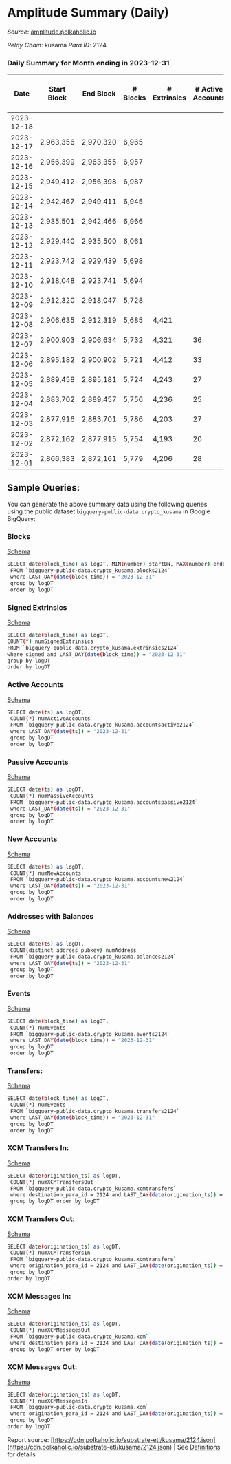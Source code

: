 # Amplitude Summary (Daily)

_Source_: [amplitude.polkaholic.io](https://amplitude.polkaholic.io)

*Relay Chain*: kusama
*Para ID*: 2124



### Daily Summary for Month ending in 2023-12-31


| Date    | Start Block | End Block | # Blocks | # Extrinsics | # Active Accounts | # Passive Accounts | # New Accounts | # Addresses | # Events  | # Transfers ($USD) | # XCM Transfers In ($USD) | # XCM Transfers Out ($USD) | # XCM In | # XCM Out | Issues |
|---------|-------------|-----------|----------|--------------|-------------------|--------------------|----------------|-------------|-----------|--------------------|---------------------------|----------------------------|----------|-----------|--------|
| 2023-12-18 |  |  |  |  |  |  |  |  |  |   |   |   |  |  |  |
| 2023-12-17 | 2,963,356 | 2,970,320 | 6,965 |  |  |  |  |  |  |   |   |   |  |  |  |
| 2023-12-16 | 2,956,399 | 2,963,355 | 6,957 |  |  |  |  |  |  |   | 3 ($408.01) |   | 3 |  |  |
| 2023-12-15 | 2,949,412 | 2,956,398 | 6,987 |  |  |  |  |  |  |   |   |   |  |  |  |
| 2023-12-14 | 2,942,467 | 2,949,411 | 6,945 |  |  |  |  |  |  |   |   |   |  |  |  |
| 2023-12-13 | 2,935,501 | 2,942,466 | 6,966 |  |  |  |  |  |  |   | 1 ($0.03) |   | 1 |  |  |
| 2023-12-12 | 2,929,440 | 2,935,500 | 6,061 |  |  |  |  |  |  |   | 1 ($3.03) |   | 1 |  |  |
| 2023-12-11 | 2,923,742 | 2,929,439 | 5,698 |  |  |  |  |  |  |   | 1 ($28.70) |   | 1 |  |  |
| 2023-12-10 | 2,918,048 | 2,923,741 | 5,694 |  |  |  |  | 2,630 |  |   |   |   |  |  |  |
| 2023-12-09 | 2,912,320 | 2,918,047 | 5,728 |  |  |  |  | 2,630 |  |   |   | 1 ($75.94) |  | 1 |  |
| 2023-12-08 | 2,906,635 | 2,912,319 | 5,685 | 4,421 |  |  |  | 2,630 | 40,369 | 222  |   | 3 ($275.39) |  | 3 |  |
| 2023-12-07 | 2,900,903 | 2,906,634 | 5,732 | 4,321 | 36 | 3 | 1 | 2,630 | 39,095 | 42  |   |   |  |  |  |
| 2023-12-06 | 2,895,182 | 2,900,902 | 5,721 | 4,412 | 33 | 2 |  | 2,629 | 40,343 | 363  | 1 ($1,575.94) | 2 ($569.24) | 1 | 2 |  |
| 2023-12-05 | 2,889,458 | 2,895,181 | 5,724 | 4,243 | 27 | 7 | 3 | 2,629 | 38,533 | 15  |   |   | 1 |  |  |
| 2023-12-04 | 2,883,702 | 2,889,457 | 5,756 | 4,236 | 25 | 3 |  | 2,627 | 41,192 | 120  | 3 ($1,986.35) |   | 5 |  |  |
| 2023-12-03 | 2,877,916 | 2,883,701 | 5,786 | 4,203 | 27 | 4 |  | 2,627 | 44,394 | 46  |   |   |  |  |  |
| 2023-12-02 | 2,872,162 | 2,877,915 | 5,754 | 4,193 | 20 | 3 |  | 2,627 | 44,121 | 23  | 1 ($0.00256) |   | 1 |  |  |
| 2023-12-01 | 2,866,383 | 2,872,161 | 5,779 | 4,206 | 28 | 4 |  | 2,627 | 44,331 | 18  | 1 ($0.26) |   | 6 |  |  |

## Sample Queries:
You can generate the above summary data using the following queries using the public dataset `bigquery-public-data.crypto_kusama` in Google BigQuery:


### Blocks 

[Schema](https://github.com/colorfulnotion/substrate-etl/blob/main/schema/blocks.json)

```bash
SELECT date(block_time) as logDT, MIN(number) startBN, MAX(number) endBN, COUNT(*) numBlocks 
 FROM `bigquery-public-data.crypto_kusama.blocks2124`  
 where LAST_DAY(date(block_time)) = "2023-12-31" 
 group by logDT 
 order by logDT
```

### Signed Extrinsics 

[Schema](https://github.com/colorfulnotion/substrate-etl/blob/main/schema/extrinsics.json)

```bash
SELECT date(block_time) as logDT, 
COUNT(*) numSignedExtrinsics 
FROM `bigquery-public-data.crypto_kusama.extrinsics2124`  
where signed and LAST_DAY(date(block_time)) = "2023-12-31" 
group by logDT 
order by logDT
```

### Active Accounts 

[Schema](https://github.com/colorfulnotion/substrate-etl/blob/main/schema/accountsactive.json)

```bash
SELECT date(ts) as logDT, 
 COUNT(*) numActiveAccounts 
 FROM `bigquery-public-data.crypto_kusama.accountsactive2124` 
 where LAST_DAY(date(ts)) = "2023-12-31" 
 group by logDT 
 order by logDT
```

### Passive Accounts 

[Schema](https://github.com/colorfulnotion/substrate-etl/blob/main/schema/accountspassive.json)

```bash
SELECT date(ts) as logDT, 
 COUNT(*) numPassiveAccounts 
 FROM `bigquery-public-data.crypto_kusama.accountspassive2124` 
 where LAST_DAY(date(ts)) = "2023-12-31" 
 group by logDT 
 order by logDT
```

### New Accounts 

[Schema](https://github.com/colorfulnotion/substrate-etl/blob/main/schema/accountsnew.json)

```bash
SELECT date(ts) as logDT, 
 COUNT(*) numNewAccounts 
 FROM `bigquery-public-data.crypto_kusama.accountsnew2124` 
 where LAST_DAY(date(ts)) = "2023-12-31" 
 group by logDT
 order by logDT
```

### Addresses with Balances 

[Schema](https://github.com/colorfulnotion/substrate-etl/blob/main/schema/balances.json)

```bash
SELECT date(ts) as logDT,
 COUNT(distinct address_pubkey) numAddress 
 FROM `bigquery-public-data.crypto_kusama.balances2124` 
 where LAST_DAY(date(ts)) = "2023-12-31" 
 group by logDT 
 order by logDT
```

### Events 

[Schema](https://github.com/colorfulnotion/substrate-etl/blob/main/schema/events.json)

```bash
SELECT date(block_time) as logDT, 
 COUNT(*) numEvents 
 FROM `bigquery-public-data.crypto_kusama.events2124` 
 where LAST_DAY(date(block_time)) = "2023-12-31" 
 group by logDT 
 order by logDT
```

### Transfers:

[Schema](https://github.com/colorfulnotion/substrate-etl/blob/main/schema/transfers.json)

```bash
SELECT date(block_time) as logDT, 
 COUNT(*) numEvents 
 FROM `bigquery-public-data.crypto_kusama.transfers2124` 
 where LAST_DAY(date(block_time)) = "2023-12-31" 
 group by logDT 
 order by logDT
```

### XCM Transfers In: 

[Schema](https://github.com/colorfulnotion/substrate-etl/blob/main/schema/xcmtransfers.json)

```bash
SELECT date(origination_ts) as logDT, 
 COUNT(*) numXCMTransfersOut 
 FROM `bigquery-public-data.crypto_kusama.xcmtransfers` 
 where destination_para_id = 2124 and LAST_DAY(date(origination_ts)) = "2023-12-31" 
 group by logDT order by logDT
```

### XCM Transfers Out: 

[Schema](https://github.com/colorfulnotion/substrate-etl/blob/main/schema/xcmtransfers.json)

```bash
SELECT date(origination_ts) as logDT, 
 COUNT(*) numXCMTransfersIn 
 FROM `bigquery-public-data.crypto_kusama.xcmtransfers` 
 where origination_para_id = 2124 and LAST_DAY(date(origination_ts)) = "2023-12-31" 
 group by logDT 
order by logDT
```

### XCM Messages In: 

[Schema](https://github.com/colorfulnotion/substrate-etl/blob/main/schema/xcm.json)

```bash
SELECT date(origination_ts) as logDT, 
 COUNT(*) numXCMMessagesOut 
 FROM `bigquery-public-data.crypto_kusama.xcm` 
 where destination_para_id = 2124 and LAST_DAY(date(origination_ts)) = "2023-12-31" 
 group by logDT order by logDT
```

### XCM Messages Out: 

[Schema](https://github.com/colorfulnotion/substrate-etl/blob/main/schema/xcm.json)

```bash
SELECT date(origination_ts) as logDT, 
 COUNT(*) numXCMMessagesIn 
 FROM `bigquery-public-data.crypto_kusama.xcm` 
 where origination_para_id = 2124 and LAST_DAY(date(origination_ts)) = "2023-12-31" 
 group by logDT 
order by logDT
```


Report source: [https://cdn.polkaholic.io/substrate-etl/kusama/2124.json](https://cdn.polkaholic.io/substrate-etl/kusama/2124.json) | See [Definitions](/DEFINITIONS.md) for details
